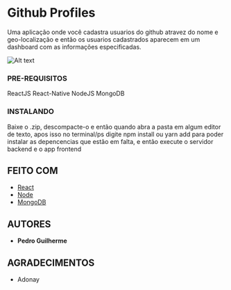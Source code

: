 # Github Profiles

Uma aplicação onde você cadastra usuarios do github atravez do nome e geo-localização e então os usuarios cadastrados aparecem em um dashboard com as informações especificadas.

![Alt text](https://imgur.com/gallery/lrZVADl)
### PRE-REQUISITOS

ReactJS
React-Native
NodeJS
MongoDB

### INSTALANDO

Baixe o .zip, descompacte-o e então quando abra a pasta em algum editor de texto, apos isso no terminal/ps digite npm install ou yarn add para poder instalar as depencencias que estão em falta, e então execute o servidor backend e o app frontend

## FEITO COM

* [React](https://reactjs.org/)
* [Node](https://nodejs.org/en/)
* [MongoDB](https://www.mongodb.com/)

## AUTORES

* **Pedro Guilherme**

## AGRADECIMENTOS

* Adonay
